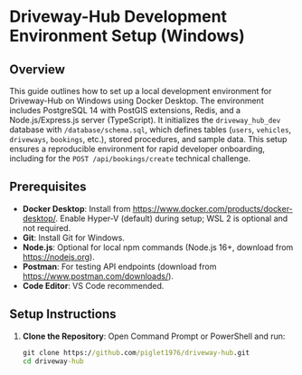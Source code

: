 # Driveway-Hub Development Environment Setup (Windows)

## Overview
This guide outlines how to set up a local development environment for Driveway-Hub on Windows using Docker Desktop. The environment includes PostgreSQL 14 with PostGIS extensions, Redis, and a Node.js/Express.js server (TypeScript). It initializes the `driveway_hub_dev` database with `/database/schema.sql`, which defines tables (`users`, `vehicles`, `driveways`, `bookings`, etc.), stored procedures, and sample data. This setup ensures a reproducible environment for rapid developer onboarding, including for the `POST /api/bookings/create` technical challenge.

## Prerequisites
- **Docker Desktop**: Install from https://www.docker.com/products/docker-desktop/. Enable Hyper-V (default) during setup; WSL 2 is optional and not required.
- **Git**: Install Git for Windows[](https://git-scm.com/download/win).
- **Node.js**: Optional for local npm commands (Node.js 16+, download from https://nodejs.org).
- **Postman**: For testing API endpoints (download from https://www.postman.com/downloads/).
- **Code Editor**: VS Code recommended[](https://code.visualstudio.com/).

## Setup Instructions
1. **Clone the Repository**:
   Open Command Prompt or PowerShell and run:
   ```cmd
   git clone https://github.com/piglet1976/driveway-hub.git
   cd driveway-hub
